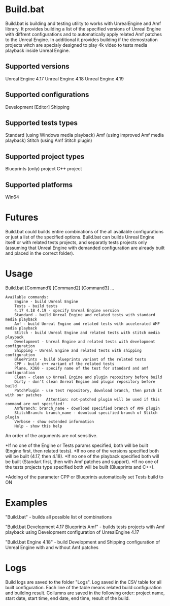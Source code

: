 # Build.bat

Build.bat is building and testing utility to works with UnrealEngine and Amf library.
It provides building a list of the specified versions of Unreal Engine with diffrent configurations and to automatically apply
related Amf patches to the Unreal Engine. In additional it provides building if the demostration projects witch are specialy designed to
play 4k video to tests media playback inside Unreal Engine.

## Supported versions
Unreal Engine 4.17
Unreal Engine 4.18
Unreal Engine 4.19

## Supported configurations
Development [Editor]
Shipping

## Supported tests types
Standard (using Windows media playback)
Amf (using improved Amf media playback)
Stitch (using Amf Stitch plugin)

## Supported project types
Blueprints (only) project
C++ project

## Supported platforms
Win64

# Futures
Build.bat could builds entire combinations of the all available configurations or just a list of the specified options. Build.bat can
builds Unreal Engine itself or with related tests projects, and separatly tests projects only (assuming that Unreal Engine with demanded configuration
are already built and placed in the correct folder).

# Usage
Build.bat [Command1] [Command2] [Command3] ...

    Available commands:
        Engine - build Unreal Engine
        Tests - build tests
        4.17 4.18 4.19 - specify Unreal Engine version
        Standard - build Unreal Engine and related tests with standard media playback
        Amf - build Unreal Engine and related tests with accelerated AMF media playback
        Stitch - build Unreal Engine and related tests with stitch media playback
        Development - Unreal Engine and related tests with development configuration
        Shipping - Unreal Engine and related tests with shipping configuration
        BluePrints - build blueprints variant of the related tests
        CPP - build c++ variant of the related tests
        Plane, X360 - specify name of the test for standard and amf configuration
        Clean - clean up Unreal Engine and plugin repository before build
        Dirty - don't clean Unreal Engine and plugin repository before build
        PatchPlugin - use test repository, download branch, then patch it with our patches
                      Attention: not-patched plugin will be used if this command are not specified!
        AmfBranch: branch_name - download specified branch of AMF plugin
        StitchBranch: branch_name - download specified branch of Stitch plugin
        Verbose - show extended information
        Help - show this help

  An order of the arguments are not sensitive.

  *If no one of the Engine or Tests params specified, both will be built (Engine first, then related tests).
  *If no one of the versions specified both will be built (4.17, then 4.18).
  *If no one of the playback specified both will be built (Standart first, then with Amf patches and support).
  *If no one of the tests projects type specified both will be built (Blueprints and C++).

  *Adding of the parameter CPP or Blueprints automatically set Tests build to ON

# Examples
"Build.bat" - builds all possible list of combinations

"Build.bat Development 4.17 Blueprints Amf" - builds tests projects with Amf playback using Development configuration of UnrealEngine 4.17

"Build.bat Engine 4.18" - build Development and Shipping configuration of Unreal Engine with and without Amf patches

# Logs
Build logs are saved to the folder "Logs". Log saved in the CSV table for all built configuration.
Each line of the table means related build configuration and building result.
Collumns are saved in the following order:
project name, start date, start time, end date, end time, result of the build.